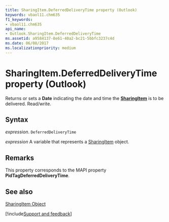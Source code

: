 ```yaml
---
title: SharingItem.DeferredDeliveryTime property (Outlook)
keywords: vbaol11.chm635
f1_keywords:
- vbaol11.chm635
api_name:
- Outlook.SharingItem.DeferredDeliveryTime
ms.assetid: a9584137-8e61-40a2-bc21-5bbfc3237c4d
ms.date: 06/08/2017
ms.localizationpriority: medium
---
```



# SharingItem.DeferredDeliveryTime property (Outlook)

Returns or sets a **Date** indicating the date and time the **[SharingItem](Outlook.SharingItem.md)** is to be delivered. Read/write.


## Syntax

_expression_. `DeferredDeliveryTime`

_expression_ A variable that represents a [SharingItem](Outlook.SharingItem.md) object.


## Remarks

This property corresponds to the MAPI property **PidTagDeferredDeliveryTime**.


## See also


[SharingItem Object](Outlook.SharingItem.md)

[!include[Support and feedback](~/includes/feedback-boilerplate.md)]